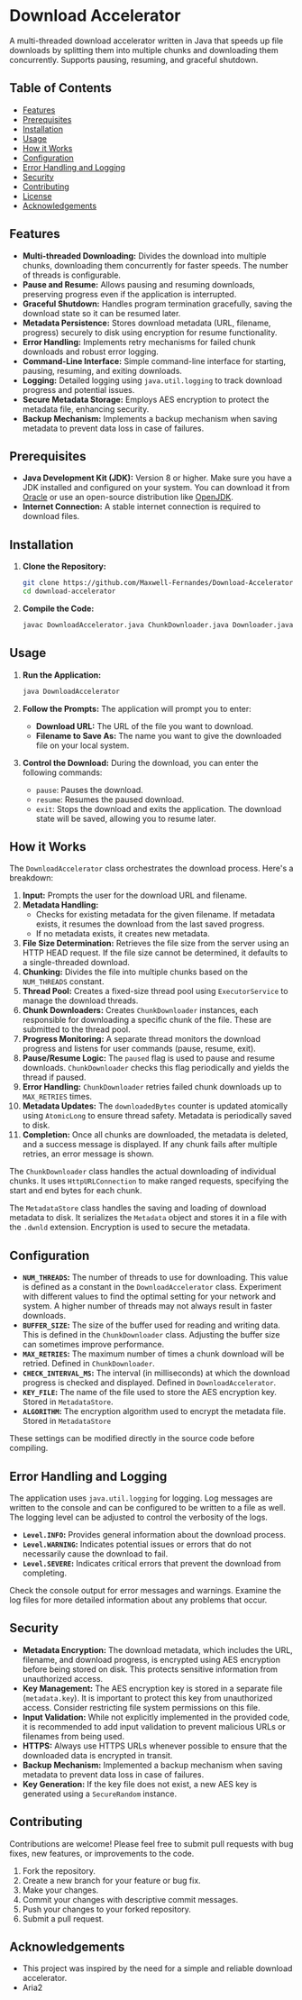 # Download Accelerator

A multi-threaded download accelerator written in Java that speeds up file downloads by splitting them into multiple chunks and downloading them concurrently. Supports pausing, resuming, and graceful shutdown.

## Table of Contents

*   [Features](#features)
*   [Prerequisites](#prerequisites)
*   [Installation](#installation)
*   [Usage](#usage)
*   [How it Works](#how-it-works)
*   [Configuration](#configuration)
*   [Error Handling and Logging](#error-handling-and-logging)
*   [Security](#security)
*   [Contributing](#contributing)
*   [License](#license)
*   [Acknowledgements](#acknowledgements)

## Features

*   **Multi-threaded Downloading:**  Divides the download into multiple chunks, downloading them concurrently for faster speeds.  The number of threads is configurable.
*   **Pause and Resume:**  Allows pausing and resuming downloads, preserving progress even if the application is interrupted.
*   **Graceful Shutdown:**  Handles program termination gracefully, saving the download state so it can be resumed later.
*   **Metadata Persistence:** Stores download metadata (URL, filename, progress) securely to disk using encryption for resume functionality.
*   **Error Handling:**  Implements retry mechanisms for failed chunk downloads and robust error logging.
*   **Command-Line Interface:** Simple command-line interface for starting, pausing, resuming, and exiting downloads.
*   **Logging:**  Detailed logging using `java.util.logging` to track download progress and potential issues.
*   **Secure Metadata Storage:** Employs AES encryption to protect the metadata file, enhancing security.
*   **Backup Mechanism:** Implements a backup mechanism when saving metadata to prevent data loss in case of failures.

## Prerequisites

*   **Java Development Kit (JDK):**  Version 8 or higher.  Make sure you have a JDK installed and configured on your system.  You can download it from [Oracle](https://www.oracle.com/java/technologies/javase-downloads.html) or use an open-source distribution like [OpenJDK](https://openjdk.java.net/).
*   **Internet Connection:** A stable internet connection is required to download files.

## Installation

1.  **Clone the Repository:**

    ```bash
    git clone https://github.com/Maxwell-Fernandes/Download-Accelerator
    cd download-accelerator
    ```

2.  **Compile the Code:**

    ```bash
    javac DownloadAccelerator.java ChunkDownloader.java Downloader.java Metadata.java MetadataStore.java
    ```

## Usage

1.  **Run the Application:**

    ```bash
    java DownloadAccelerator
    ```

2.  **Follow the Prompts:** The application will prompt you to enter:

    *   **Download URL:** The URL of the file you want to download.
    *   **Filename to Save As:** The name you want to give the downloaded file on your local system.

3.  **Control the Download:** During the download, you can enter the following commands:

    *   `pause`:  Pauses the download.
    *   `resume`: Resumes the paused download.
    *   `exit`: Stops the download and exits the application. The download state will be saved, allowing you to resume later.

## How it Works

The `DownloadAccelerator` class orchestrates the download process. Here's a breakdown:

1.  **Input:** Prompts the user for the download URL and filename.
2.  **Metadata Handling:**
    *   Checks for existing metadata for the given filename.  If metadata exists, it resumes the download from the last saved progress.
    *   If no metadata exists, it creates new metadata.
3.  **File Size Determination:**  Retrieves the file size from the server using an HTTP HEAD request. If the file size cannot be determined, it defaults to a single-threaded download.
4.  **Chunking:** Divides the file into multiple chunks based on the `NUM_THREADS` constant.
5.  **Thread Pool:** Creates a fixed-size thread pool using `ExecutorService` to manage the download threads.
6.  **Chunk Downloaders:**  Creates `ChunkDownloader` instances, each responsible for downloading a specific chunk of the file.  These are submitted to the thread pool.
7.  **Progress Monitoring:**  A separate thread monitors the download progress and listens for user commands (pause, resume, exit).
8.  **Pause/Resume Logic:**  The `paused` flag is used to pause and resume downloads.  `ChunkDownloader` checks this flag periodically and yields the thread if paused.
9.  **Error Handling:** `ChunkDownloader` retries failed chunk downloads up to `MAX_RETRIES` times.
10. **Metadata Updates:**  The `downloadedBytes` counter is updated atomically using `AtomicLong` to ensure thread safety.  Metadata is periodically saved to disk.
11. **Completion:** Once all chunks are downloaded, the metadata is deleted, and a success message is displayed. If any chunk fails after multiple retries, an error message is shown.

The `ChunkDownloader` class handles the actual downloading of individual chunks. It uses `HttpURLConnection` to make ranged requests, specifying the start and end bytes for each chunk.

The `MetadataStore` class handles the saving and loading of download metadata to disk. It serializes the `Metadata` object and stores it in a file with the `.dwnld` extension. Encryption is used to secure the metadata.

## Configuration

*   **`NUM_THREADS`:**  The number of threads to use for downloading.  This value is defined as a constant in the `DownloadAccelerator` class.  Experiment with different values to find the optimal setting for your network and system.  A higher number of threads may not always result in faster downloads.
*   **`BUFFER_SIZE`:** The size of the buffer used for reading and writing data. This is defined in the `ChunkDownloader` class. Adjusting the buffer size can sometimes improve performance.
*   **`MAX_RETRIES`:** The maximum number of times a chunk download will be retried. Defined in `ChunkDownloader`.
*   **`CHECK_INTERVAL_MS`:** The interval (in milliseconds) at which the download progress is checked and displayed. Defined in `DownloadAccelerator`.
*   **`KEY_FILE`:** The name of the file used to store the AES encryption key. Stored in `MetadataStore`.
*   **`ALGORITHM`:** The encryption algorithm used to encrypt the metadata file. Stored in `MetadataStore`

These settings can be modified directly in the source code before compiling.

## Error Handling and Logging

The application uses `java.util.logging` for logging.  Log messages are written to the console and can be configured to be written to a file as well.  The logging level can be adjusted to control the verbosity of the logs.

*   **`Level.INFO`:**  Provides general information about the download process.
*   **`Level.WARNING`:**  Indicates potential issues or errors that do not necessarily cause the download to fail.
*   **`Level.SEVERE`:**  Indicates critical errors that prevent the download from completing.

Check the console output for error messages and warnings.  Examine the log files for more detailed information about any problems that occur.

## Security

*   **Metadata Encryption:** The download metadata, which includes the URL, filename, and download progress, is encrypted using AES encryption before being stored on disk.  This protects sensitive information from unauthorized access.
*   **Key Management:** The AES encryption key is stored in a separate file (`metadata.key`).  It is important to protect this key from unauthorized access. Consider restricting file system permissions on this file.
*   **Input Validation:** While not explicitly implemented in the provided code, it is recommended to add input validation to prevent malicious URLs or filenames from being used.
*   **HTTPS:**  Always use HTTPS URLs whenever possible to ensure that the downloaded data is encrypted in transit.
*   **Backup Mechanism:** Implemented a backup mechanism when saving metadata to prevent data loss in case of failures.
*   **Key Generation:** If the key file does not exist, a new AES key is generated using a `SecureRandom` instance.

## Contributing

Contributions are welcome!  Please feel free to submit pull requests with bug fixes, new features, or improvements to the code.

1.  Fork the repository.
2.  Create a new branch for your feature or bug fix.
3.  Make your changes.
4.  Commit your changes with descriptive commit messages.
5.  Push your changes to your forked repository.
6.  Submit a pull request.

## Acknowledgements

*   This project was inspired by the need for a simple and reliable download accelerator.
*   Aria2
